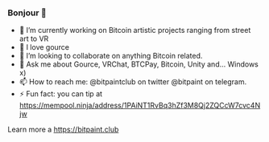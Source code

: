 ### Bonjour 👋

- 🔭 I’m currently working on Bitcoin artistic projects ranging from street art to VR
- 🌱 I love gource
- 👯 I’m looking to collaborate on anything Bitcoin related.
- 💬 Ask me about Gource, VRChat, BTCPay, Bitcoin, Unity and... Windows x)
- 📫 How to reach me: @bitpaintclub on twitter @bitpaint on telegram.
- ⚡ Fun fact: you can tip at https://mempool.ninja/address/1PAiNT1RvBq3hZf3M8Qj2ZQCcW7cvc4Njw 

Learn more a https://bitpaint.club
